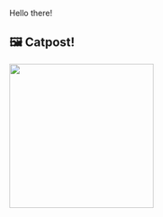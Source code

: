 Hello there!



## 🖼️ Catpost!

<sub>
    <img src="https://cdn2.thecatapi.com/images/MjAxNTU5MA.jpg" height="256">
</sub>

